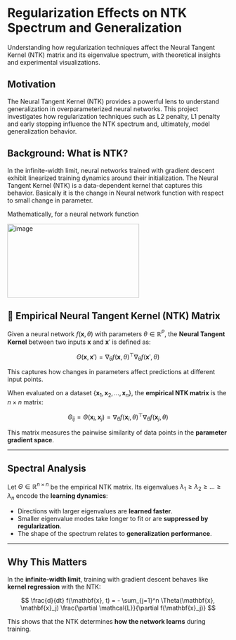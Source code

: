 # Regularization Effects on NTK Spectrum and Generalization

Understanding how regularization techniques affect the Neural Tangent Kernel (NTK) matrix and its eigenvalue spectrum, with theoretical insights and experimental visualizations.

## Motivation

The Neural Tangent Kernel (NTK) provides a powerful lens to understand generalization in overparameterized neural networks. This project investigates how regularization techniques such as L2 penalty, L1 penalty and early stopping influence the NTK spectrum and, ultimately, model generalization behavior.

## Background: What is NTK?

In the infinite-width limit, neural networks trained with gradient descent exhibit linearized training dynamics around their initialization. The Neural Tangent Kernel (NTK) is a data-dependent kernel that captures this behavior. Basically it is the change in Neural network function with respect to small change in parameter.

Mathematically, for a neural network function 


<img width="300" height="168" alt="image" src="https://github.com/user-attachments/assets/61d4f2ea-b404-4c28-a4a4-eba7d40d13b5" />



## 🧪 Empirical Neural Tangent Kernel (NTK) Matrix

Given a neural network $f(\mathbf{x}, \theta)$ with parameters $\theta \in \mathbb{R}^P$, the **Neural Tangent Kernel** between two inputs $\mathbf{x}$ and $\mathbf{x}'$ is defined as:

$$
\Theta(\mathbf{x}, \mathbf{x}') = \nabla_\theta f(\mathbf{x}, \theta)^\top \nabla_\theta f(\mathbf{x}', \theta)
$$

This captures how changes in parameters affect predictions at different input points.

When evaluated on a dataset $\{\mathbf{x}_1, \mathbf{x}_2, \dots, \mathbf{x}_n\}$, the **empirical NTK matrix** is the $n \times n$ matrix:

$$
\Theta_{ij} = \Theta(\mathbf{x}_i, \mathbf{x}_j)
= \nabla_\theta f(\mathbf{x}_i, \theta)^\top \nabla_\theta f(\mathbf{x}_j, \theta)
$$

This matrix measures the pairwise similarity of data points in the **parameter gradient space**.

---
## Spectral Analysis

Let $\Theta \in \mathbb{R}^{n \times n}$ be the empirical NTK matrix. Its eigenvalues $\lambda_1 \geq \lambda_2 \geq \dots \geq \lambda_n$ encode the **learning dynamics**:

- Directions with larger eigenvalues are **learned faster**.
- Smaller eigenvalue modes take longer to fit or are **suppressed by regularization**.
- The shape of the spectrum relates to **generalization performance**.

---

## Why This Matters

In the **infinite-width limit**, training with gradient descent behaves like **kernel regression** with the NTK:

$$
\frac{d}{dt} f(\mathbf{x}, t) = - \sum_{j=1}^n \Theta(\mathbf{x}, \mathbf{x}_j) \frac{\partial \mathcal{L}}{\partial f(\mathbf{x}_j)}
$$

This shows that the NTK determines **how the network learns** during training.
